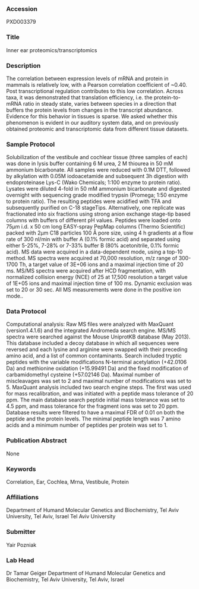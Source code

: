 ### Accession
PXD003379

### Title
Inner ear proteomics/transcriptomics

### Description
The correlation between expression levels of mRNA and protein in mammals is relatively low, with a Pearson correlation coefficient of ~0.40. Post transcriptional regulation contributes to this low correlation. Across taxa, it was demonstrated that translation efficiency, i.e. the protein-to-mRNA ratio in steady state, varies between species in a direction that buffers the protein levels from changes in the transcript abundance. Evidence for this behavior in tissues is sparse. We asked whether this phenomenon is evident in our auditory system data, and on previously obtained proteomic and transcriptomic data from different tissue datasets.

### Sample Protocol
Solubilization of the vestibule and cochlear tissue (three samples of each) was done in lysis buffer containing 6 M urea, 2 M thiourea in 50 mM ammonium bicarbonate. All samples were reduced with 0.1M DTT, followed by alkylation with 0.05M iodoacetamide and subsequent 3h digestion with endoproteinase Lys-C (Wako Chemicals; 1:100 enzyme to protein ratio). Lysates were diluted 4-fold in 50 mM ammonium bicarbonate and digested overnight with sequencing grade modified trypsin (Promega; 1:50 enzyme to protein ratio). The resulting peptides were acidified with TFA and subsequently purified on C-18 stageTips. Alternatively, one replicate was fractionated into six fractions using strong anion exchange stage-tip based columns with buffers of different pH values. Peptides were loaded onto 75µm i.d. x 50 cm long EASY-spray PepMap columns (Thermo Scientific) packed with 2µm C18 particles 100 Å pore size, using 4 h gradients at a flow rate of 300 nl/min with buffer A (0.1% formic acid) and separated using either 5-25%, 7-28% or 7-33% buffer B (80% acetonitrile, 0.1% formic acid). MS data were acquired in a data-dependent mode, using a top-10 method. MS spectra were acquired at 70,000 resolution, m/z range of 300-1700 Th, a target value of 3E+06 ions and a maximal injection time of 20 ms. MS/MS spectra were acquired after HCD fragmentation, with normalized collision energy (NCE) of 25 at 17,500 resolution a target value of 1E+05 ions and maximal injection time of 100 ms. Dynamic exclusion was set to 20 or 30 sec. All MS measurements were done in the positive ion mode..

### Data Protocol
Computational analysis: Raw MS files were analyzed with MaxQuant (version1.4.1.6) and the integrated Andromeda search engine. MS/MS spectra were searched against the Mouse UniprotKB database (May 2013). This database included a decoy database in which all sequences were reversed and each lysine and arginine were swapped with their preceding amino acid, and a list of common contaminants. Search included tryptic peptides with the variable modifications N-terminal acetylation (+42.0106 Da) and methionine oxidation (+15.99491 Da) and the fixed modification of carbamidomethyl cysteine (+57.02146 Da). Maximal number of miscleavages was set to 2 and maximal number of modifications was set to 5. MaxQuant analysis included two search engine steps. The first was used for mass recalibration, and was initiated with a peptide mass tolerance of 20 ppm. The main database search peptide initial mass tolerance was set to 4.5 ppm, and mass tolerance for the fragment ions was set to 20 ppm. Database results were filtered to have a maximal FDR of 0.01 on both the peptide and the protein levels. The minimal peptide length was 7 amino acids and a minimum number of peptides per protein was set to 1.

### Publication Abstract
None

### Keywords
Correlation, Ear, Cochlea, Mrna, Vestibule, Protein

### Affiliations
Department of Humand Molecular Genetics and Biochemistry, Tel Aviv University, Tel Aviv, Israel
Tel Aviv University

### Submitter
Yair Pozniak

### Lab Head
Dr Tamar Geiger
Department of Humand Molecular Genetics and Biochemistry, Tel Aviv University, Tel Aviv, Israel


